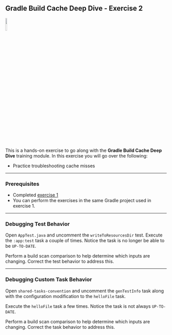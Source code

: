 ## Gradle Build Cache Deep Dive - Exercise 2

<p align="left">
<img width="10%" height="10%" src="https://user-images.githubusercontent.com/120980/174325546-8558160b-7f16-42cb-af0f-511849f22ebc.png">
</p>

This is a hands-on exercise to go along with the
**Gradle Build Cache Deep Dive** training module. In this exercise
you will go over the following:

* Practice troubleshooting cache misses

---
### Prerequisites

* Completed [exercise 1](../exercise1/README.md)
* You can perform the exercises in the same Gradle project used in exercise 1.

---
### Debugging Test Behavior

Open `AppTest.java` and uncomment the `writeToResourcesDir` test. Execute
the `:app:test` task a couple of times. Notice the task is no longer be able to
be `UP-TO-DATE`.

Perform a build scan comparison to help determine which inputs are changing.
Correct the test behavior to address this.

---
### Debugging Custom Task Behavior

Open `shared-tasks-convention` and uncomment the `genTestInfo` task along with
the configuration modification to the `helloFile` task.

Execute the `helloFile` task a few times. Notice the task is not always `UP-TO-DATE`.

Perform a build scan comparison to help determine which inputs are changing.
Correct the task behavior to address this.
